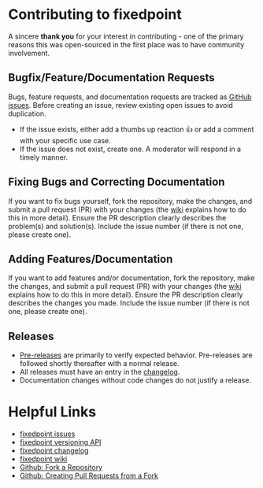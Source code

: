 # Contributing to fixedpoint

A sincere __thank you__ for your interest in contributing - one of the primary
reasons this was open-sourced in the first place was to have community
involvement.

## Bugfix/Feature/Documentation Requests

Bugs, feature requests, and documentation requests are tracked as
[GitHub issues][1]. Before creating an issue, review existing open issues to
avoid duplication. 

* If the issue exists, either add a thumbs up reaction :+1: or add a comment
  with your specific use case.
* If the issue does not exist, create one. A moderator will respond in a timely
  manner.

## Fixing Bugs and Correcting Documentation

If you want to fix bugs yourself, fork the repository, make the changes, and 
submit a pull request (PR) with your changes (the [wiki][] explains how to do 
this in more detail). Ensure the PR description clearly describes the problem(s)
and solution(s). Include the issue number (if there is not one, please create
one).

## Adding Features/Documentation

If you want to add features and/or documentation, fork the repository, make the
changes, and submit a pull request (PR) with your changes (the [wiki][] explains
how to do this in more detail). Ensure the PR description clearly describes the
changes  you made. Include the issue number (if there is not one, please create 
one).

## Releases

* [Pre-releases][2] are primarily to verify expected behavior. Pre-releases are
  followed shortly thereafter with a normal release. 
* All releases must have an entry in the [changelog][3].
* Documentation changes without code changes do not justify a release. 

# Helpful Links

* [fixedpoint issues][1]
* [fixedpoint versioning API][2]
* [fixedpoint changelog][3]
* [fixedpoint wiki][wiki]
* [Github: Fork a Repository][5]
* [Github: Creating Pull Requests from a Fork][4]

[1]: https://github.com/Schweitzer-Engineering-Laboratories/fixedpoint/issues
[2]: https://github.com/Schweitzer-Engineering-Laboratories/fixedpoint#versioning-api
[3]: https://github.com/Schweitzer-Engineering-Laboratories/fixedpoint/blob/master/changelog.md
[4]: https://help.github.com/en/github/collaborating-with-issues-and-pull-requests/creating-a-pull-request-from-a-fork
[5]: https://help.github.com/articles/fork-a-repo
[wiki]: https://github.com/Schweitzer-Engineering-Laboratories/fixedpoint/wiki
